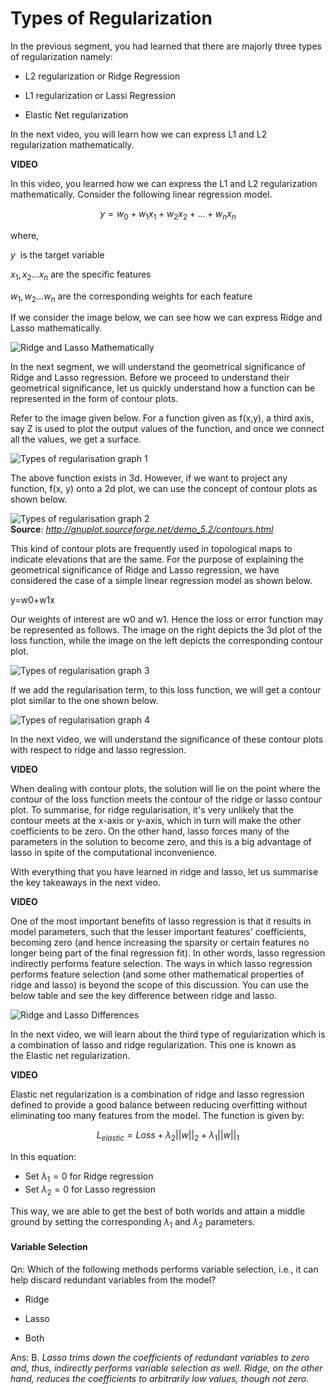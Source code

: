 # Types of Regularization

In the previous segment, you had learned that there are majorly three types of regularization namely:

-   L2 regularization or Ridge Regression
    
-   L1 regularization or Lassi Regression
    
-   Elastic Net regularization
    

In the next video, you will learn how we can express L1 and L2 regularization mathematically.

**VIDEO**

In this video, you learned how we can express the L1 and L2 regularization mathematically. Consider the following linear regression model.

$$y=w_0+w_1x_1+w_2x_2+...+w_nx_n$$

where,

$y$  is the target variable

$x_1,x_2...x_n$ are the specific features

$w_1,w_2...w_n$ are the corresponding weights for each feature

If we consider the image below, we can see how we can express Ridge and Lasso mathematically. 

![Ridge and Lasso Mathematically](https://i.ibb.co/MGkk3rb/Ridge-and-Lasso-Mathematically.png)

In the next segment, we will understand the geometrical significance of Ridge and Lasso regression. Before we proceed to understand their geometrical significance, let us quickly understand how a function can be represented in the form of contour plots.

Refer to the image given below. For a function given as f(x,y), a third axis, say Z is used to plot the output values of the function, and once we connect all the values, we get a surface.

![Types of regularisation graph 1](https://i.ibb.co/wh71DMj/Types-of-Regularisation-Graph1.jpg)

The above function exists in 3d. However, if we want to project any function, f(x, y) onto a 2d plot, we can use the concept of contour plots as shown below.

![Types of regularisation graph 2](https://i.ibb.co/TtxmFWT/Types-of-Regularisation-Graph2.png)
**Source**: _http://gnuplot.sourceforge.net/demo_5.2/contours.html_

This kind of contour plots are frequently used in topological maps to indicate elevations that are the same. For the purpose of explaining the geometrical significance of Ridge and Lasso regression, we have considered the case of a simple linear regression model as shown below.

y=w0+w1x

Our weights of interest are w0 and w1. Hence the loss or error function may be represented as follows. The image on the right depicts the 3d plot of the loss function, while the image on the left depicts the corresponding contour plot.

![Types of regularisation graph 3](https://i.ibb.co/dM5HLvn/Types-of-Regularisation-Graph3.png)

If we add the regularisation term, to this loss function, we will get a contour plot similar to the one shown below.

![Types of regularisation graph 4](https://i.ibb.co/v1jpw4X/Types-of-Regularisation-Graph4.png)

In the next video, we will understand the significance of these contour plots with respect to ridge and lasso regression.

**VIDEO**

When dealing with contour plots, the solution will lie on the point where the contour of the loss function meets the contour of the ridge or lasso contour plot. To summarise, for ridge regularisation, it's very unlikely that the contour meets at the x-axis or y-axis, which in turn will make the other coefficients to be zero. On the other hand, lasso forces many of the parameters in the solution to become zero, and this is a big advantage of lasso in spite of the computational inconvenience.

With everything that you have learned in ridge and lasso, let us summarise the key takeaways in the next video.

**VIDEO**

One of the most important benefits of lasso regression is that it results in model parameters, such that the lesser important features' coefficients, becoming zero (and hence increasing the sparsity or certain features no longer being part of the final regression fit). In other words, lasso regression indirectly performs feature selection. The ways in which lasso regression performs feature selection (and some other mathematical properties of ridge and lasso) is beyond the scope of this discussion. You can use the below table and see the key difference between ridge and lasso.

![Ridge and Lasso Differences](https://i.ibb.co/x1nrgZL/Ridge-and-Lasso-Differences.png)

In the next video, we will learn about the third type of regularization which is a combination of lasso and ridge regularization. This one is known as the Elastic net regularization.

**VIDEO**

Elastic net regularization is a combination of ridge and lasso regression defined to provide a good balance between reducing overfitting without eliminating too many features from the model. The function is given by:

$$L_{elastic}=Loss+\lambda_2||w||_2+\lambda_1||w||_1$$

In this equation:

-   Set $\lambda_1=0$ for Ridge regression
-   Set $\lambda_2=0$ for Lasso regression

This way, we are able to get the best of both worlds and attain a middle ground by setting the corresponding $\lambda_1$ and $\lambda_2$ parameters.

#### Variable Selection

Qn: Which of the following methods performs variable selection, i.e., it can help discard redundant variables from the model?

- Ridge

- Lasso

- Both

Ans: B. *Lasso trims down the coefficients of redundant variables to zero and, thus, indirectly performs variable selection as well. Ridge, on the other hand, reduces the coefficients to arbitrarily low values, though not zero.*